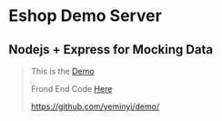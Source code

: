 # Eshop Demo Server

## Nodejs + Express for Mocking Data

> This is the [Demo](https://eshopserver.glitch.me/)
>
> Frond End Code [Here](https://github.com/yeminyi/demo/)
>
><https://github.com/yeminyi/demo/>
>
